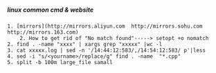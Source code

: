 ##### linux common cmd & website
    
    1. [mirrors](http://mirrors.aliyun.com  http://mirrors.sohu.com  http://mirrors.163.com) 
		2. How to get rid of "No match found"-----> setopt +o nomatch
    2. find . -name "xxxx" | xargs grep "xxxxx" |wc -l
    3. cat xxxxx.log | sed -n '/14:44:12:583/,/14:54:12:583/ p'|less
    4. sed -i "s/<yourname>/replace/g" find . -name  "*.cpp"
    5. split -b 100m large_file samall
    

